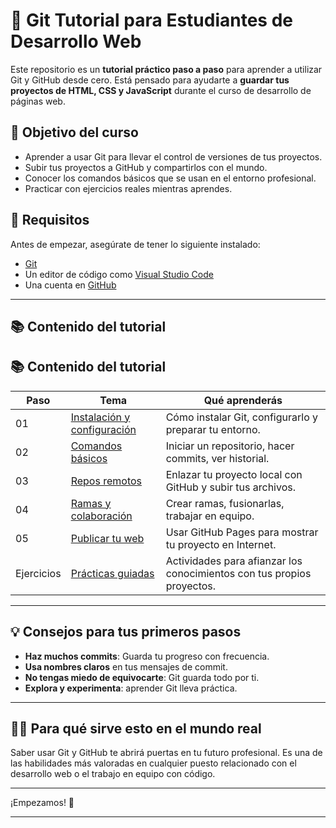 # 🧠 Git Tutorial para Estudiantes de Desarrollo Web

Este repositorio es un **tutorial práctico paso a paso** para aprender a utilizar Git y GitHub desde cero. Está pensado para ayudarte a **guardar tus proyectos de HTML, CSS y JavaScript** durante el curso de desarrollo de páginas web.

## 🎯 Objetivo del curso

- Aprender a usar Git para llevar el control de versiones de tus proyectos.
- Subir tus proyectos a GitHub y compartirlos con el mundo.
- Conocer los comandos básicos que se usan en el entorno profesional.
- Practicar con ejercicios reales mientras aprendes.

## 🧰 Requisitos

Antes de empezar, asegúrate de tener lo siguiente instalado:

- [Git](https://git-scm.com/downloads)
- Un editor de código como [Visual Studio Code](https://code.visualstudio.com/)
- Una cuenta en [GitHub](https://github.com/)

---

## 📚 Contenido del tutorial

## 📚 Contenido del tutorial

| Paso | Tema | Qué aprenderás |
|------|------|----------------|
| 01 | [Instalación y configuración](https://github.com/Yelose/git-tutorial-webdev/blob/main/01-Instalacion-y-configuracion/README.md) | Cómo instalar Git, configurarlo y preparar tu entorno. |
| 02 | [Comandos básicos](https://github.com/Yelose/git-tutorial-webdev/blob/main/02-comandos-basicos/README.md) | Iniciar un repositorio, hacer commits, ver historial. |
| 03 | [Repos remotos](https://github.com/Yelose/git-tutorial-webdev/blob/main/03-rutas-y-repos-remotos/README.md) | Enlazar tu proyecto local con GitHub y subir tus archivos. |
| 04 | [Ramas y colaboración](https://github.com/Yelose/git-tutorial-webdev/blob/main/04-ramas-y-colaboracion/README.md) | Crear ramas, fusionarlas, trabajar en equipo. |
| 05 | [Publicar tu web](https://github.com/Yelose/git-tutorial-webdev/blob/main/05-publicar-proyecto-html/README.md) | Usar GitHub Pages para mostrar tu proyecto en Internet. |
| Ejercicios | [Prácticas guiadas](https://github.com/Yelose/git-tutorial-webdev/blob/main/ejercicios/README.md) | Actividades para afianzar los conocimientos con tus propios proyectos. |


---

## 💡 Consejos para tus primeros pasos

- **Haz muchos commits**: Guarda tu progreso con frecuencia.
- **Usa nombres claros** en tus mensajes de commit.
- **No tengas miedo de equivocarte**: Git guarda todo por ti.
- **Explora y experimenta**: aprender Git lleva práctica.

---

## 🧑‍🏫 Para qué sirve esto en el mundo real

Saber usar Git y GitHub te abrirá puertas en tu futuro profesional. Es una de las habilidades más valoradas en cualquier puesto relacionado con el desarrollo web o el trabajo en equipo con código.

---

¡Empezamos! 🚀

---

